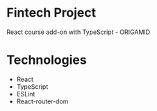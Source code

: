 # Fintech Project

React course add-on with TypeScript - ORIGAMID

# Technologies

- React
- TypeScript
- ESLint
- React-router-dom

